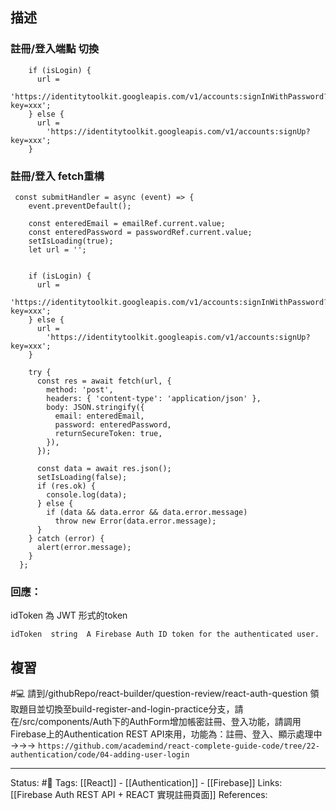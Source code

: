 ## 描述


### 註冊/登入端點 切換


```
    if (isLogin) {
      url =
        'https://identitytoolkit.googleapis.com/v1/accounts:signInWithPassword?key=xxx';
    } else {
      url =
        'https://identitytoolkit.googleapis.com/v1/accounts:signUp?key=xxx';
    }
```

### 註冊/登入 fetch重構

```
 const submitHandler = async (event) => {
    event.preventDefault();

    const enteredEmail = emailRef.current.value;
    const enteredPassword = passwordRef.current.value;
    setIsLoading(true);
    let url = '';

	
    if (isLogin) {
      url =
        'https://identitytoolkit.googleapis.com/v1/accounts:signInWithPassword?key=xxx';
    } else {
      url =
        'https://identitytoolkit.googleapis.com/v1/accounts:signUp?key=xxx';
    }

    try {
      const res = await fetch(url, {
        method: 'post',
        headers: { 'content-type': 'application/json' },
        body: JSON.stringify({
          email: enteredEmail,
          password: enteredPassword,
          returnSecureToken: true,
        }),
      });

      const data = await res.json();
      setIsLoading(false);
      if (res.ok) {
        console.log(data);
      } else {
        if (data && data.error && data.error.message)
          throw new Error(data.error.message);
      }
    } catch (error) {
      alert(error.message);
    }
  };
```


### 回應：
idToken 為 JWT 形式的token
```
idToken  string  A Firebase Auth ID token for the authenticated user.
```
## 複習


#💻 請到/githubRepo/react-builder/question-review/react-auth-question 領取題目並切換至build-register-and-login-practice分支，請在/src/components/Auth下的AuthForm增加帳密註冊、登入功能，請調用Firebase上的Authentication REST API來用，功能為：註冊、登入、顯示處理中 ->->-> `https://github.com/academind/react-complete-guide-code/tree/22-authentication/code/04-adding-user-login`




---
Status: #🌱 
Tags:
[[React]] - [[Authentication]] - [[Firebase]]
Links:
[[Firebase Auth REST API + REACT 實現註冊頁面]]
References:

